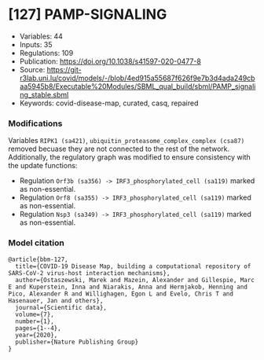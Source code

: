 # \[127\] PAMP-SIGNALING

 - Variables: 44
 - Inputs: 35
 - Regulations: 109
 - Publication: https://doi.org/10.1038/s41597-020-0477-8
 - Source: https://git-r3lab.uni.lu/covid/models/-/blob/4ed915a55687f626f9e7b3d4ada249cbaa5945b8/Executable%20Modules/SBML_qual_build/sbml/PAMP_signaling_stable.sbml
 - Keywords: covid-disease-map, curated, casq, repaired


### Modifications

Variables `RIPK1 (sa421)`, `ubiquitin_proteasome_complex_complex (csa87)` removed becuase they are not connected to the rest of the network. Additionally, the regulatory graph was modified to ensure consistency with the update functions:

 - Regulation `Orf3b (sa356) -> IRF3_phosphorylated_cell (sa119)` marked as non-essential.
 - Regulation `Orf8 (sa355) -> IRF3_phosphorylated_cell (sa119)` marked as non-essential.
 - Regulation `Nsp3 (sa349) -> IRF3_phosphorylated_cell (sa119)` marked as non-essential.



### Model citation

```
@article{bbm-127,
  title={COVID-19 Disease Map, building a computational repository of SARS-CoV-2 virus-host interaction mechanisms},
  author={Ostaszewski, Marek and Mazein, Alexander and Gillespie, Marc E and Kuperstein, Inna and Niarakis, Anna and Hermjakob, Henning and Pico, Alexander R and Willighagen, Egon L and Evelo, Chris T and Hasenauer, Jan and others},
  journal={Scientific data},
  volume={7},
  number={1},
  pages={1--4},
  year={2020},
  publisher={Nature Publishing Group}
}

```

